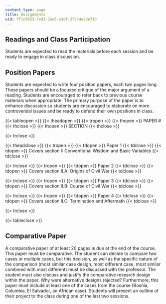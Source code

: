 ```yaml
---
content_type: page
title: Assignments
uid: ff1c9953-7ed3-2ac6-e3ef-2f2c4e23e71b
---
```


Readings and Class Participation
--------------------------------

Students are expected to read the materials before each session and be ready to engage in class discussion.

Position Papers
---------------

Students are expected to write four position papers, each two pages long. These papers should be a focused critique of the major argument of a reading. Students are encouraged to refer back to previous course materials when appropriate. The primary purpose of the paper is to enhance discussion so students are encouraged to elaborate on more controversial issues and be ready to defend their own positions in class.

{{< tableopen >}}
{{< theadopen >}}
{{< tropen >}}
{{< thopen >}}
PAPER #
{{< thclose >}}
{{< thopen >}}
SECTION
{{< thclose >}}

{{< trclose >}}

{{< theadclose >}}
{{< tropen >}}
{{< tdopen >}}
Paper 1
{{< tdclose >}}
{{< tdopen >}}
Covers section I: Conventional Wisdom and Basic Variables
{{< tdclose >}}

{{< trclose >}}
{{< tropen >}}
{{< tdopen >}}
Paper 2
{{< tdclose >}}
{{< tdopen >}}
Covers section II.A: Origins of Civil War
{{< tdclose >}}

{{< trclose >}}
{{< tropen >}}
{{< tdopen >}}
Paper 3
{{< tdclose >}}
{{< tdopen >}}
Covers section II.B: Course of Civil War
{{< tdclose >}}

{{< trclose >}}
{{< tropen >}}
{{< tdopen >}}
Paper 4
{{< tdclose >}}
{{< tdopen >}}
Covers section II.C: Termination and Aftermath
{{< tdclose >}}

{{< trclose >}}

{{< tableclose >}}

Comparative Paper
-----------------

A comparative paper of at least 20 pages is due at the end of the course. This paper must be comparative. The student can decide to compare two cases or multiple cases, but this decision, as well as the specific nature of the comparison (most similar case design, most different case, most similar combined with most different) must be discussed with the professor. The student must also discuss and justify the comparative research design within the paper. Why were alternative designs rejected? Furthermore, this paper must include at least one of the cases from the course (Bosnia, Columbia, El Salvador, an African case). Students will present an outline of their project to the class during one of the last two sessions.